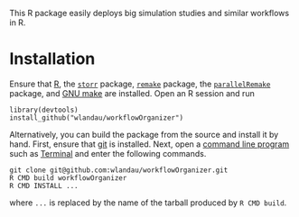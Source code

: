 This R package easily deploys big simulation studies and similar workflows in R.


# Installation

Ensure that [R](https://www.r-project.org/), the [`storr`](https://github.com/richfitz/storr) package, [`remake`](https://github.com/richfitz/remake) package, the [`parallelRemake`](https://github.com/wlandau/parallelRemake) package, and [GNU make](https://www.gnu.org/software/make/) are installed. Open an R session and run 

```
library(devtools)
install_github("wlandau/workflowOrganizer")
```

Alternatively, you can build the package from the source and install it by hand. First, ensure that [git](https://git-scm.com/) is installed. Next, open a [command line program](http://linuxcommand.org/) such as [Terminal](https://en.wikipedia.org/wiki/Terminal_%28OS_X%29) and enter the following commands.

```
git clone git@github.com:wlandau/workflowOrganizer.git
R CMD build workflowOrganizer
R CMD INSTALL ...
```

where `...` is replaced by the name of the tarball produced by `R CMD build`.
